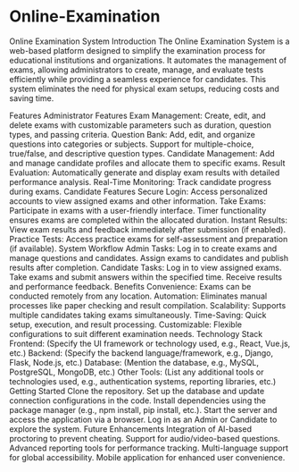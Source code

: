 # Online-Examination
Online Examination System
Introduction
The Online Examination System is a web-based platform designed to simplify the examination process for educational institutions and organizations. It automates the management of exams, allowing administrators to create, manage, and evaluate tests efficiently while providing a seamless experience for candidates. This system eliminates the need for physical exam setups, reducing costs and saving time.

Features
Administrator Features
Exam Management:
Create, edit, and delete exams with customizable parameters such as duration, question types, and passing criteria.
Question Bank:
Add, edit, and organize questions into categories or subjects.
Support for multiple-choice, true/false, and descriptive question types.
Candidate Management:
Add and manage candidate profiles and allocate them to specific exams.
Result Evaluation:
Automatically generate and display exam results with detailed performance analysis.
Real-Time Monitoring:
Track candidate progress during exams.
Candidate Features
Secure Login:
Access personalized accounts to view assigned exams and other information.
Take Exams:
Participate in exams with a user-friendly interface.
Timer functionality ensures exams are completed within the allocated duration.
Instant Results:
View exam results and feedback immediately after submission (if enabled).
Practice Tests:
Access practice exams for self-assessment and preparation (if available).
System Workflow
Admin Tasks:
Log in to create exams and manage questions and candidates.
Assign exams to candidates and publish results after completion.
Candidate Tasks:
Log in to view assigned exams.
Take exams and submit answers within the specified time.
Receive results and performance feedback.
Benefits
Convenience: Exams can be conducted remotely from any location.
Automation: Eliminates manual processes like paper checking and result compilation.
Scalability: Supports multiple candidates taking exams simultaneously.
Time-Saving: Quick setup, execution, and result processing.
Customizable: Flexible configurations to suit different examination needs.
Technology Stack
Frontend: (Specify the UI framework or technology used, e.g., React, Vue.js, etc.)
Backend: (Specify the backend language/framework, e.g., Django, Flask, Node.js, etc.)
Database: (Mention the database, e.g., MySQL, PostgreSQL, MongoDB, etc.)
Other Tools: (List any additional tools or technologies used, e.g., authentication systems, reporting libraries, etc.)
Getting Started
Clone the repository.
Set up the database and update connection configurations in the code.
Install dependencies using the package manager (e.g., npm install, pip install, etc.).
Start the server and access the application via a browser.
Log in as an Admin or Candidate to explore the system.
Future Enhancements
Integration of AI-based proctoring to prevent cheating.
Support for audio/video-based questions.
Advanced reporting tools for performance tracking.
Multi-language support for global accessibility.
Mobile application for enhanced user convenience.
